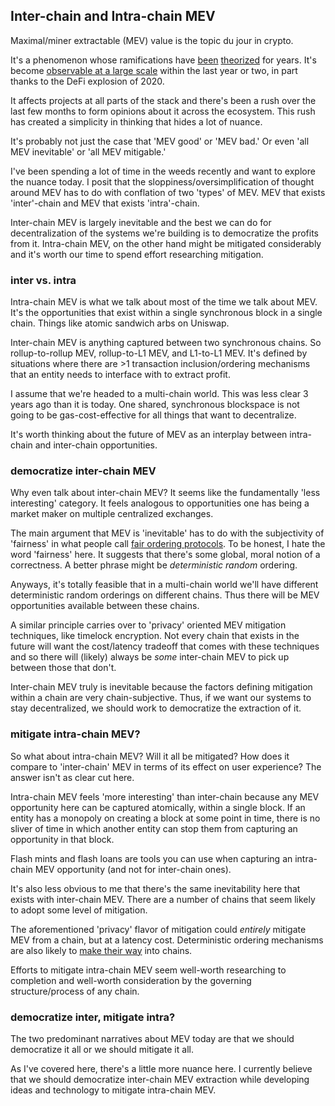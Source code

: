 ## Inter-chain and Intra-chain MEV

Maximal/miner extractable (MEV) value is the topic du jour in crypto.

It's a phenomenon whose ramifications have
[been](https://www.cs.princeton.edu/~arvindn/publications/mining_CCS.pdf)
[theorized](https://www.reddit.com/r/ethereum/comments/2d84yv/miners_frontrunning/)
for years. It's become
[observable at a large scale](https://explore.flashbots.net/) within the
last year or two, in part thanks to the DeFi explosion of 2020.

It affects projects at all parts of the stack and there's been a rush
over the last few months to form opinions about it across the ecosystem.
This rush has created a simplicity in thinking that hides a lot of
nuance.

It's probably not just the case that 'MEV good' or 'MEV bad.' Or even
'all MEV inevitable' or 'all MEV mitigable.'

I've been spending a lot of time in the weeds recently and want to
explore the nuance today. I posit that the sloppiness/oversimplification
of thought around MEV has to do with conflation of two 'types' of MEV.
MEV that exists 'inter'-chain and MEV that exists 'intra'-chain.

Inter-chain MEV is largely inevitable and the best we can do for
decentralization of the systems we're building is to democratize the
profits from it. Intra-chain MEV, on the other hand might be mitigated
considerably and it's worth our time to spend effort researching
mitigation.

### inter vs. intra

Intra-chain MEV is what we talk about most of the time we talk about
MEV. It's the opportunities that exist within a single synchronous block
in a single chain. Things like atomic sandwich arbs on Uniswap.

Inter-chain MEV is anything captured between two synchronous chains. So
rollup-to-rollup MEV, rollup-to-L1 MEV, and L1-to-L1 MEV. It's defined
by situations where there are >1 transaction inclusion/ordering
mechanisms that an entity needs to interface with to extract profit.

I assume that we're headed to a multi-chain world. This was less clear 3
years ago than it is today. One shared, synchronous blockspace is not
going to be gas-cost-effective for all things that want to decentralize.

It's worth thinking about the future of MEV as an interplay between
intra-chain and inter-chain opportunities.

### democratize inter-chain MEV

Why even talk about inter-chain MEV? It seems like the fundamentally
'less interesting' category. It feels analogous to opportunities one has
being a market maker on multiple centralized exchanges.

The main argument that MEV is 'inevitable' has to do with the
subjectivity of 'fairness' in what people call
[fair ordering protocols](https://blog.chain.link/chainlink-fair-sequencing-services-enabling-a-provably-fair-defi-ecosystem/).
To be honest, I hate the word 'fairness' here. It suggests that there's
some global, moral notion of a correctness. A better phrase might be
_deterministic random_ ordering.

Anyways, it's totally feasible that in a multi-chain world we'll have
different deterministic random orderings on different chains. Thus there
will be MEV opportunities available between these chains.

A similar principle carries over to 'privacy' oriented MEV mitigation
techniques, like timelock encryption. Not every chain that exists in the
future will want the cost/latency tradeoff that comes with these
techniques and so there will (likely) always be _some_ inter-chain MEV
to pick up between those that don't.

Inter-chain MEV truly is inevitable because the factors defining
mitigation within a chain are very chain-subjective. Thus, if we want
our systems to stay decentralized, we should work to democratize the
extraction of it.

### mitigate intra-chain MEV?

So what about intra-chain MEV? Will it all be mitigated? How does it
compare to 'inter-chain' MEV in terms of its effect on user experience?
The answer isn't as clear cut here.

Intra-chain MEV feels 'more interesting' than inter-chain because any
MEV opportunity here can be captured atomically, within a single block.
If an entity has a monopoly on creating a block at some point in time,
there is no sliver of time in which another entity can stop them from
capturing an opportunity in that block.

Flash mints and flash loans are tools you can use when capturing an
intra-chain MEV opportunity (and not for inter-chain ones).

It's also less obvious to me that there's the same inevitability here
that exists with inter-chain MEV. There are a number of chains that seem
likely to adopt some level of mitigation.

The aforementioned 'privacy' flavor of mitigation could _entirely_
mitigate MEV from a chain, but at a latency cost. Deterministic ordering
mechanisms are also likely to
[make their way](https://eprint.iacr.org/2020/269.pdf) into chains.

Efforts to mitigate intra-chain MEV seem well-worth researching to
completion and well-worth consideration by the governing
structure/process of any chain.

### democratize inter, mitigate intra?

The two predominant narratives about MEV today are that we should
democratize it all or we should mitigate it all.

As I've covered here, there's a little more nuance here. I currently
believe that we should democratize inter-chain MEV extraction while
developing ideas and technology to mitigate intra-chain MEV.

